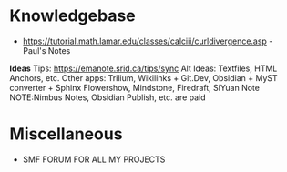 # Knowledgebase
- https://tutorial.math.lamar.edu/classes/calciii/curldivergence.asp - Paul's Notes

**Ideas**
Tips: https://emanote.srid.ca/tips/sync
Alt Ideas: Textfiles, HTML Anchors, etc.
Other apps: Trilium, Wikilinks + Git.Dev, Obsidian + MyST converter + Sphinx
Flowershow, Mindstone, Firedraft, SiYuan Note
NOTE:Nimbus Notes, Obsidian Publish, etc. are paid

# Miscellaneous
- SMF FORUM FOR ALL MY PROJECTS